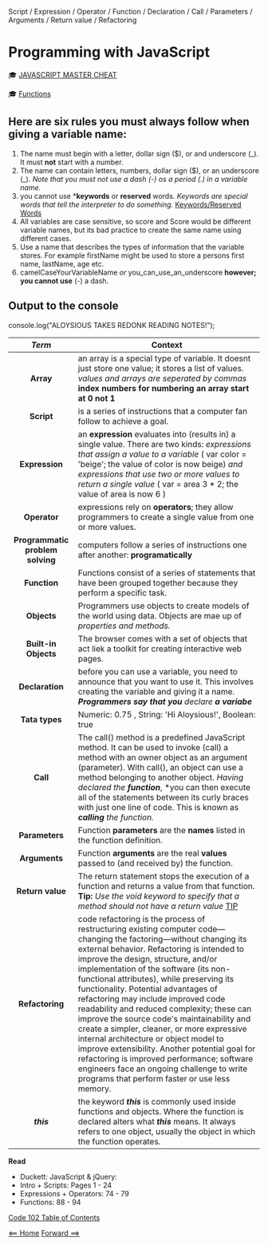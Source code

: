 Script / Expression / Operator / Function / Declaration / Call / Parameters / Arguments / Return value / Refactoring

# Programming with JavaScript

:mortar_board: [JAVASCRIPT MASTER CHEAT](https://overapi.com/javascript)

:mortar_board: [Functions](https://www.w3schools.com/js/js_functions.asp)

## Here are six rules you must always follow when giving a variable name:

1. The name must begin with a letter, dollar sign ($), or and underscore (_). It must **not** start with a number.
2. The name can contain letters, numbers, dollar sign ($), or an underscore (_). *Note that you must not use a dash (-) os a period (.) in a variable name.*
3. you cannot use ***keywords** or **reserved** words. *Keywords are special words that tell the interpreter to do something.* [Keywords/Reserved Words](https://www.w3schools.com/js/js_reserved.asp)
4. All variables are case sensitive, so score and Score would be different variable names, but its bad practice to create the same name using different cases.
5. Use a name that describes the types of information that the variable stores. For example firstName might be used to store a persons first name, lastName, age etc.
6. camelCaseYourVariableName *or* you_can_use_an_underscore **however; you cannot use** (-) a dash.
 
 ## Output to the console
 
console.log("ALOYSIOUS TAKES REDONK READING NOTES!");

| ***Term*** | Context | 
|  :----: |  ----  | 
|  **Array** |  an array is a special type of variable. It doesnt just store one value; it stores a list of values. *values and arrays are seperated by commas* **index numbers for numbering an array start at 0 not 1**  |   
|  **Script**  | is a series of instructions that a computer fan follow to achieve a goal.  | 
|  **Expression**  | an **expression** evaluates into (results in) a single value. There are two kinds: *expressions that assign a value to a variable* ( var color = 'beige'; the value of color is now beige) *and expressions that use two or more values to return a single value* ( var = area 3 * 2; the value of area is now 6 ) |
|  **Operator**  | expressions rely on **operators**; they allow programmers to create a single value from one or more values.  |
|  **Programmatic problem solving**  | computers follow a series of instructions one after another: **programatically** |
|  **Function**  | Functions consist of a series of statements that have been grouped together because they perform a specific task.  |
|  **Objects**  | Programmers use objects to create models of the world using data. Objects are mae up of *properties and methods.* |
|  **Built-in Objects**  | The browser comes with a set of objects that act liek a toolkit for creating interactive web pages. |
|  **Declaration**  | before you can use a variable, you need to announce that you want to use it. This involves creating the variable and giving it a name. ***Programmers say that you*** *declare* ***a variabe***  |
|  **Tata types**  | Numeric: 0.75 , String: 'Hi Aloysious!', Boolean: true |
|  **Call**  | The call() method is a predefined JavaScript method. It can be used to invoke (call) a method with an owner object as an argument (parameter). With call(), an object can use a method belonging to another object. *Having declared the* ***function***, *you can then execute all of the statements between its curly braces with just one line of code. This is known as ***calling*** *the function.* |
|  **Parameters**  | Function **parameters** are the **names** listed in the function definition.  |
|  **Arguments**  | Function **arguments** are the real **values** passed to (and received by) the function.  |
|  **Return value**  | The return statement stops the execution of a function and returns a value from that function. **Tip:** *Use the void keyword to specify that a method should not have a return value* [TIP](https://www.w3schools.com/java/ref_keyword_return.asp)|
|  **Refactoring**  | code refactoring is the process of restructuring existing computer code—changing the factoring—without changing its external behavior. Refactoring is intended to improve the design, structure, and/or implementation of the software (its non-functional attributes), while preserving its functionality. Potential advantages of refactoring may include improved code readability and reduced complexity; these can improve the source code's maintainability and create a simpler, cleaner, or more expressive internal architecture or object model to improve extensibility. Another potential goal for refactoring is improved performance; software engineers face an ongoing challenge to write programs that perform faster or use less memory.  |
|***this***| the keyword ***this*** is commonly used inside functions and objects. Where the function is declared alters what ***this*** means. It always refers to one object, usually the object in which the function operates.|

**Read**
+ Duckett: JavaScript & jQuery:
+ Intro + Scripts: Pages 1 - 24
+ Expressions + Operators: 74 - 79
+ Functions: 88 - 94

[Code 102 Table of Contents](CodeFellows_102.md)

[<== Home](README.md) [Forward ==>](computer_logic_and_loops.md)
